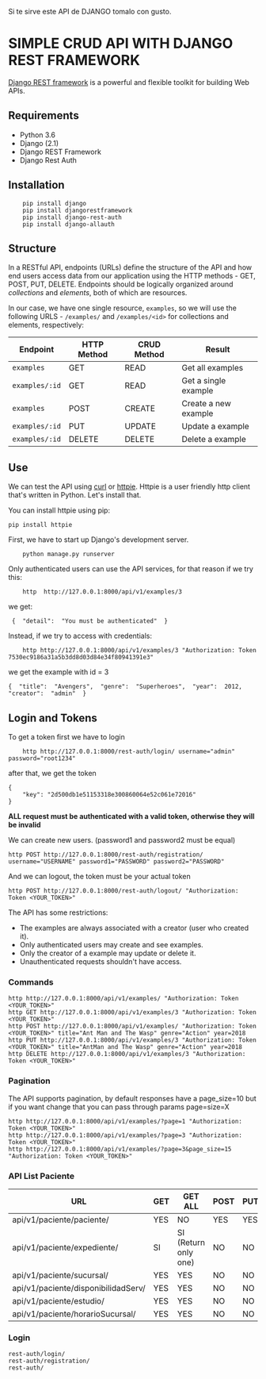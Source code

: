 Si te sirve este API de DJANGO tomalo con gusto.

# SIMPLE CRUD API WITH DJANGO REST FRAMEWORK
[Django REST framework](http://www.django-rest-framework.org/) is a powerful and flexible toolkit for building Web APIs.

## Requirements
- Python 3.6
- Django (2.1)
- Django REST Framework
- Django Rest Auth

## Installation
```
	pip install django
	pip install djangorestframework
	pip install django-rest-auth
	pip install django-allauth
```

## Structure
In a RESTful API, endpoints (URLs) define the structure of the API and how end users access data from our application using the HTTP methods - GET, POST, PUT, DELETE. Endpoints should be logically organized around _collections_ and _elements_, both of which are resources.

In our case, we have one single resource, `examples`, so we will use the following URLS - `/examples/` and `/examples/<id>` for collections and elements, respectively:

Endpoint |HTTP Method | CRUD Method | Result
-- | -- |-- |--
`examples` | GET | READ | Get all examples
`examples/:id` | GET | READ | Get a single example
`examples`| POST | CREATE | Create a new example
`examples/:id` | PUT | UPDATE | Update a example
`examples/:id` | DELETE | DELETE | Delete a example

## Use
We can test the API using [curl](https://curl.haxx.se/) or [httpie](https://github.com/jakubroztocil/httpie#installation). Httpie is a user friendly http client that's written in Python. Let's install that.

You can install httpie using pip:
```
pip install httpie
```

First, we have to start up Django's development server.
```
	python manage.py runserver
```
Only authenticated users can use the API services, for that reason if we try this:
```
	http  http://127.0.0.1:8000/api/v1/examples/3
```
we get:
```
 {  "detail":  "You must be authenticated"  }
```
Instead, if we try to access with credentials:
```
	http http://127.0.0.1:8000/api/v1/examples/3 "Authorization: Token 7530ec9186a31a5b3dd8d03d84e34f80941391e3"
```
we get the example with id = 3
```
{  "title":  "Avengers",  "genre":  "Superheroes",  "year":  2012,  "creator":  "admin"  }
```

## Login and Tokens

To get a token first we have to login
```
	http http://127.0.0.1:8000/rest-auth/login/ username="admin" password="root1234"
```
after that, we get the token
```
{
    "key": "2d500db1e51153318e300860064e52c061e72016"
}
```
**ALL request must be authenticated with a valid token, otherwise they will be invalid**

We can create new users. (password1 and password2 must be equal)
```
http POST http://127.0.0.1:8000/rest-auth/registration/ username="USERNAME" password1="PASSWORD" password2="PASSWORD"
```
And we can logout, the token must be your actual token
```
http POST http://127.0.0.1:8000/rest-auth/logout/ "Authorization: Token <YOUR_TOKEN>" 
```

The API has some restrictions:
-   The examples are always associated with a creator (user who created it).
-   Only authenticated users may create and see examples.
-   Only the creator of a example may update or delete it.
-   Unauthenticated requests shouldn't have access.

### Commands
```
http http://127.0.0.1:8000/api/v1/examples/ "Authorization: Token <YOUR_TOKEN>"
http GET http://127.0.0.1:8000/api/v1/examples/3 "Authorization: Token <YOUR_TOKEN>"
http POST http://127.0.0.1:8000/api/v1/examples/ "Authorization: Token <YOUR_TOKEN>" title="Ant Man and The Wasp" genre="Action" year=2018
http PUT http://127.0.0.1:8000/api/v1/examples/3 "Authorization: Token <YOUR_TOKEN>" title="AntMan and The Wasp" genre="Action" year=2018
http DELETE http://127.0.0.1:8000/api/v1/examples/3 "Authorization: Token <YOUR_TOKEN>"
```

### Pagination
The API supports pagination, by default responses have a page_size=10 but if you want change that you can pass through params page=size=X
```
http http://127.0.0.1:8000/api/v1/examples/?page=1 "Authorization: Token <YOUR_TOKEN>"
http http://127.0.0.1:8000/api/v1/examples/?page=3 "Authorization: Token <YOUR_TOKEN>"
http http://127.0.0.1:8000/api/v1/examples/?page=3&page_size=15 "Authorization: Token <YOUR_TOKEN>"
```

### API List Paciente
URL |GET | GET ALL | POST | PUT | DELETE
-- | -- |-- |-- |-- |-- 
api/v1/paciente/paciente/ |YES |NO |YES |YES |NO
api/v1/paciente/expediente/ |SI |SI (Return only one) |NO |NO |NO
api/v1/paciente/sucursal/ |YES |YES |NO |NO |NO
api/v1/paciente/disponibilidadServ/ |YES |YES |NO |NO |NO
api/v1/paciente/estudio/ |YES |YES |NO |NO |NO
api/v1/paciente/horarioSucursal/ |YES |YES |NO |NO |NO


### Login
```
rest-auth/login/
rest-auth/registration/
rest-auth/
```



